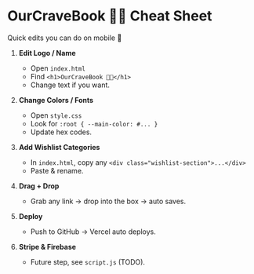 # OurCraveBook 💋✨ Cheat Sheet

Quick edits you can do on mobile 🫶

1. **Edit Logo / Name**
   - Open `index.html`
   - Find `<h1>OurCraveBook 💋✨</h1>`
   - Change text if you want.

2. **Change Colors / Fonts**
   - Open `style.css`
   - Look for `:root { --main-color: #... }`
   - Update hex codes.

3. **Add Wishlist Categories**
   - In `index.html`, copy any `<div class="wishlist-section">...</div>`
   - Paste & rename.

4. **Drag + Drop**
   - Grab any link → drop into the box → auto saves.

5. **Deploy**
   - Push to GitHub → Vercel auto deploys.

6. **Stripe & Firebase**
   - Future step, see `script.js` (TODO).
